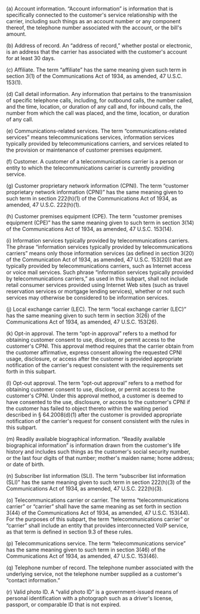 (a) Account information. “Account information” is information that is specifically connected to the customer's service relationship with the carrier, including such things as an account number or any component thereof, the telephone number associated with the account, or the bill's amount.

(b) Address of record. An “address of record,” whether postal or electronic, is an address that the carrier has associated with the customer's account for at least 30 days.

(c) Affiliate. The term “affiliate” has the same meaning given such term in section 3(1) of the Communications Act of 1934, as amended, 47 U.S.C. 153(1).

(d) Call detail information. Any information that pertains to the transmission of specific telephone calls, including, for outbound calls, the number called, and the time, location, or duration of any call and, for inbound calls, the number from which the call was placed, and the time, location, or duration of any call.

(e) Communications-related services. The term “communications-related services” means telecommunications services, information services typically provided by telecommunications carriers, and services related to the provision or maintenance of customer premises equipment.

(f) Customer. A customer of a telecommunications carrier is a person or entity to which the telecommunications carrier is currently providing service.

(g) Customer proprietary network information (CPNI). The term “customer proprietary network information (CPNI)” has the same meaning given to such term in section 222(h)(1) of the Communications Act of 1934, as amended, 47 U.S.C. 222(h)(1).

(h) Customer premises equipment (CPE). The term “customer premises equipment (CPE)” has the same meaning given to such term in section 3(14) of the Communications Act of 1934, as amended, 47 U.S.C. 153(14).

(i) Information services typically provided by telecommunications carriers. The phrase “information services typically provided by telecommunications carriers” means only those information services (as defined in section 3(20) of the Communication Act of 1934, as amended, 47 U.S.C. 153(20)) that are typically provided by telecommunications carriers, such as Internet access or voice mail services. Such phrase “information services typically provided by telecommunications carriers,” as used in this subpart, shall not include retail consumer services provided using Internet Web sites (such as travel reservation services or mortgage lending services), whether or not such services may otherwise be considered to be information services.

(j) Local exchange carrier (LEC). The term “local exchange carrier (LEC)” has the same meaning given to such term in section 3(26) of the Communications Act of 1934, as amended, 47 U.S.C. 153(26).

(k) Opt-in approval. The term “opt-in approval” refers to a method for obtaining customer consent to use, disclose, or permit access to the customer's CPNI. This approval method requires that the carrier obtain from the customer affirmative, express consent allowing the requested CPNI usage, disclosure, or access after the customer is provided appropriate notification of the carrier's request consistent with the requirements set forth in this subpart.

(l) Opt-out approval. The term “opt-out approval” refers to a method for obtaining customer consent to use, disclose, or permit access to the customer's CPNI. Under this approval method, a customer is deemed to have consented to the use, disclosure, or access to the customer's CPNI if the customer has failed to object thereto within the waiting period described in § 64.2008(d)(1) after the customer is provided appropriate notification of the carrier's request for consent consistent with the rules in this subpart.

(m) Readily available biographical information. “Readily available biographical information” is information drawn from the customer's life history and includes such things as the customer's social security number, or the last four digits of that number; mother's maiden name; home address; or date of birth.

(n) Subscriber list information (SLI). The term “subscriber list information (SLI)” has the same meaning given to such term in section 222(h)(3) of the Communications Act of 1934, as amended, 47 U.S.C. 222(h)(3).

(o) Telecommunications carrier or carrier. The terms “telecommunications carrier” or “carrier” shall have the same meaning as set forth in section 3(44) of the Communications Act of 1934, as amended, 47 U.S.C. 153(44). For the purposes of this subpart, the term “telecommunications carrier” or “carrier” shall include an entity that provides interconnected VoIP service, as that term is defined in section 9.3 of these rules.

(p) Telecommunications service. The term “telecommunications service” has the same meaning given to such term in section 3(46) of the Communications Act of 1934, as amended, 47 U.S.C. 153(46).

(q) Telephone number of record. The telephone number associated with the underlying service, not the telephone number supplied as a customer's “contact information.”

(r) Valid photo ID. A “valid photo ID” is a government-issued means of personal identification with a photograph such as a driver's license, passport, or comparable ID that is not expired.


